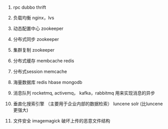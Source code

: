 1. rpc
    dubbo thrift

2. 负载均衡
    nginx，lvs 

3. 动态配置中心
    zookeeper

4. 分布式同步
  zookeeper
5. 集群复制
  zookeeper
6. 分布式缓存
  membcache redis
7. 分布式session
  memcache 
  
8. 海量数据库
    redis hbase mongodb 
9. 消息队列
     rocketmq, activemq， kafka，rabbitmq 用来实现消息的异步
10. 垂直化搜索引擎 （主要用于企业内部的数据检索）
    luncene solr (比luncene更强大)
    
11. 文件安全
    imagemagick 破坏上传的恶意文件结构
    


